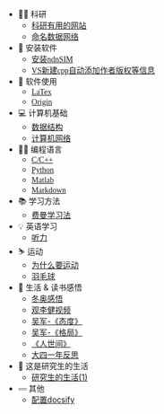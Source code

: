 <!-- docs/_sidebar.md -->
- 👨‍🎓  科研
    - [科研有用的网站](科研/科研有用的网站)
    - [命名数据网络](科研/命名数据网络)
- 📁 安装软件
    - [安装<font face="Monaco">ndnSIM</font>](安装软件/)
    - [<font face="Monaco">VS</font>新建<font face="Monaco">cpp</font>自动添加作者版权等信息](安装软件/VS新建cpp自动添加作者版权等信息)
- 💾 软件使用
    - [<font face="Monaco">LaTex</font>](软件使用/LaTex)
    - [<font face="Monaco">Origin</font>](软件使用/Origin)
- 💻 计算机基础
    - [数据结构](计算机基础/数据结构)
    - [计算机网络](计算机基础/计算机网络)
- 👨‍💻 编程语言
    - [<font face="Monaco">C/C++</font>](编程/C++)
    - [<font face="Monaco">Python</font>](编程/Python)
    - [<font face="Monaco">Matlab</font>](编程/Matlab)
    - [<font face="Monaco">Markdown</font>](编程/Markdown.md)
- 📚 学习方法
    - [费曼学习法](学习方法/费曼学习法)
- 💡 英语学习
    - [听力](英语学习/听力)
- ⛷️ 运动
    - [为什么要运动](运动/为什么要运动)
    - [羽毛球](运动/羽毛球)
- 📖 生活 & 读书感悟
    - [冬奥感悟](生活读书感悟/冬奥感悟)
    - [观李健视频](生活读书感悟/李健)
    - [吴军-《态度》](生活读书感悟/吴军-态度)
    - [吴军-《格局》](生活读书感悟/吴军-格局)
    - [《人世间》](生活读书感悟/人世间)
    - [大四一年反思](生活读书感悟/大四反思)
- 💭 这是研究生的生活
    - [研究生的生活(1)](这是研究生的生活/研究生的生活(1))
- ▫️▫️▫️ 其他
    - [配置docsify](其他/配置docsify)

